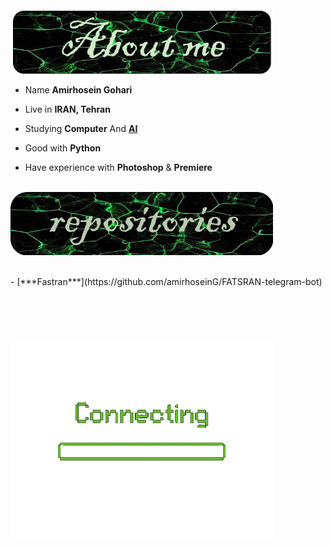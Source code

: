 <div>

<img src="./images/aboutme.png" width="420" align="center" />



<br/>


- Name **Amirhosein Gohari**

- Live in **IRAN, Tehran**

- Studying **Computer** And [**AI**](https://en.wikipedia.org/wiki/Artificial_intelligence)

- Good with **Python** 

- Have experience with **Photoshop** & **Premiere**
<br/>

<img src="./images/repositories.png" width="420" align="center" />
<br/>
<br/>
<br/>
- [***Fastran***](https://github.com/amirhoseinG/FATSRAN-telegram-bot)
<br/>
<br/>
<br/>
<br/>
<br/>
<br/>
<img src="./images/loading.gif" width="420" align="left" />
</div>
